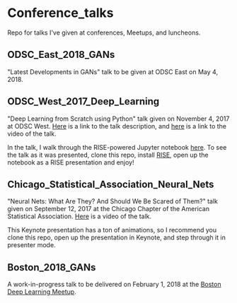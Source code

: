 # Conference_talks
Repo for talks I've given at conferences, Meetups, and luncheons.

## ODSC_East_2018_GANs

"Latest Developments in GANs" talk to be given at ODSC East on May 4, 2018.

## ODSC_West_2017_Deep_Learning

"Deep Learning from Scratch using Python" talk given on November 4, 2017 at ODSC West. [Here](https://odsc.com/training/portfolio/deep-learning-scratch-using-python) is a link to the talk description, and [here](https://www.youtube.com/embed/aO-RRjG45X8) is a link to the video of the talk.

In the talk, I walk through the RISE-powered Jupyter notebook [here](ODSC_West_2017_Deep_Learning/ODSC_Deep_Learning_2017.ipynb). To see the talk as it was presented, clone this repo, install [RISE](https://github.com/damianavila/RISE), open up the notebook as a RISE presentation and enjoy!

## Chicago_Statistical_Association_Neural_Nets

"Neural Nets: What Are They? And Should We Be Scared of Them?" talk given on September 12, 2017 at the Chicago Chapter of the American Statistical Association. [Here](https://www.youtube.com/watch?v=9cwIDAb3X7Q) is a video of the talk.

This Keynote presentation has a ton of animations, so I recommend you clone this repo, open up the presentation in Keynote, and step through it in presenter mode.

## Boston_2018_GANs

A work-in-progress talk to be delivered on February 1, 2018 at the [Boston Deep Learning Meetup](https://www.meetup.com/Boston-Deep-Learning-Meetup).
